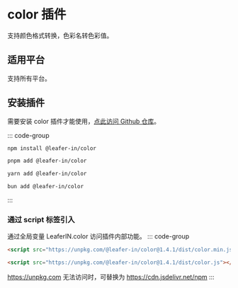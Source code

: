 # color 插件

支持颜色格式转换，色彩名转色彩值。

## 适用平台

支持所有平台。

## 安装插件

需要安装 color 插件才能使用，[点此访问 Github 仓库](https://github.com/leaferjs/leafer-in/tree/main/packages/color)。

::: code-group

```sh [npm]
npm install @leafer-in/color
```

```sh [pnpm]
pnpm add @leafer-in/color
```

```sh [yarn]
yarn add @leafer-in/color
```

```sh [bun]
bun add @leafer-in/color
```

:::

### 通过 script 标签引入

通过全局变量 LeaferIN.color 访问插件内部功能。
::: code-group

```html [color.min]
<script src="https://unpkg.com/@leafer-in/color@1.4.1/dist/color.min.js"></script>
```

```html [color]
<script src="https://unpkg.com/@leafer-in/color@1.4.1/dist/color.js"></script>
```

https://unpkg.com 无法访问时，可替换为 https://cdn.jsdelivr.net/npm
:::
